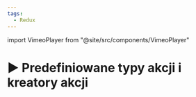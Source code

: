 ```yaml
---
tags:
  - Redux
---
```


import VimeoPlayer from "@site/src/components/VimeoPlayer"

# ▶️ Predefiniowane typy akcji i kreatory akcji

<VimeoPlayer videoId="318479912" />
